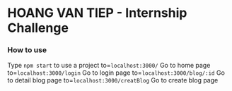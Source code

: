 # HOANG VAN TIEP - Internship Challenge

### How to use
Type `npm start` to use a project
to=`localhost:3000/` Go to home page
to=`localhost:3000/login` Go to login page
to=`localhost:3000/blog/:id` Go to detail blog page
to=`localhost:3000/creatBlog` Go to create blog page
